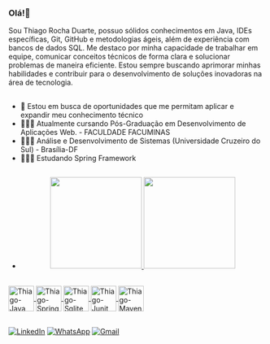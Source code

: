 ### Olá!👋

Sou Thiago Rocha Duarte, possuo sólidos conhecimentos em Java, IDEs específicas, Git, GitHub e metodologias ágeis, além de experiência com bancos de dados SQL. Me destaco por minha capacidade de trabalhar em equipe, comunicar conceitos técnicos de forma clara e solucionar problemas de maneira eficiente. Estou sempre buscando aprimorar minhas habilidades e contribuir para o desenvolvimento de soluções inovadoras na área de tecnologia.
##
- 🔭 Estou em busca de oportunidades que me permitam aplicar e expandir meu conhecimento técnico
- 👨🏽‍🎓 Atualmente cursando Pós-Graduação em Desenvolvimento de Aplicações Web. - FACULDADE
FACUMINAS
- 👨🏽‍🎓 Análise e Desenvolvimento de Sistemas (Universidade Cruzeiro do Sul) - Brasília-DF
- 👨🏽‍🎓 Estudando Spring Framework
##

- <div align="center">
  <a href="https://github.com/thiagorduarte1107">
  <img height="180em" src="https://github-readme-stats.vercel.app/api?username=thiagorduarte1107&show_icons=true&theme=dark&include_all_commits=true&count_private=true"/>
  <img height="180em" src="https://github-readme-stats.vercel.app/api/top-langs/?username=thiagorduarte1107&layout=compact&langs_count=7&theme=dark"/>
</div>

<div style="display: inline_block"><br>
  <img align="center" alt="Thiago-Java" height="50" width="50" src="https://cdn.jsdelivr.net/gh/devicons/devicon@latest/icons/java/java-original-wordmark.svg"/>
  <img align="center" alt="Thiago-Spring" height="50" width="50" src="https://cdn.jsdelivr.net/gh/devicons/devicon@latest/icons/spring/spring-original-wordmark.svg"/>
  <img align="center" alt="Thiago-Sqlite" height="50" width="50" src="https://cdn.jsdelivr.net/gh/devicons/devicon@latest/icons/sqlite/sqlite-original.svg" />
  <img align="center" alt="Thiago-Junit" height="50" width="50" src="https://cdn.jsdelivr.net/gh/devicons/devicon@latest/icons/junit/junit-line-wordmark.svg" />
  <img align="center" alt="Thiago-Maven" height="50" width="50" src="https://cdn.jsdelivr.net/gh/devicons/devicon@latest/icons/maven/maven-original.svg" />   
</div>
<br>

<div>
  
  [![LinkedIn](https://img.shields.io/badge/LinkedIn-0077B5?style=for-the-badge&logo=linkedin&logoColor=white)](https://www.linkedin.com/in/thiago-duarte-a6597721/)
  [![WhatsApp](https://img.shields.io/badge/WhatsApp-25D366?style=for-the-badge&logo=whatsapp&logoColor=white)](https://wa.me/+5561992078335)
  [![Gmail](https://img.shields.io/badge/Gmail-333333?style=for-the-badge&logo=gmail&logoColor=red)](mailto:thiago.rocha.duarte.rc@gmail.com)

</div>
